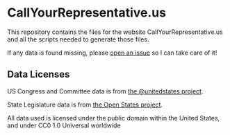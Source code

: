 # CallYourRepresentative.us

This repository contains the files for the website CallYourRepresentative.us and all the scripts needed to generate those files.

If any data is found missing, please [open an issue](https://github.com/AmasaDelano/call-your-representative/issues/new) so I can take care of it!

## Data Licenses

US Congress and Committee data is from [the @unitedstates project](https://unitedstates.github.io/).

State Legislature data is from [the Open States project](https://github.com/openstates/people).

All data used is licensed under the public domain within the United States, and under CC0 1.0 Universal worldwide
